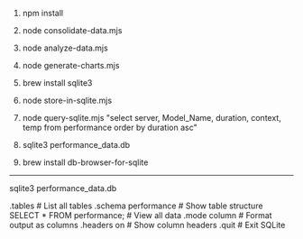 1. npm install

2. node consolidate-data.mjs
3. node analyze-data.mjs
4. node generate-charts.mjs

5. brew install sqlite3

6. node store-in-sqlite.mjs

7. node query-sqlite.mjs "select server,  Model_Name, duration, context, temp from performance order by duration asc"

8. sqlite3 performance_data.db

9. brew install db-browser-for-sqlite




-------------------------------
sqlite3 performance_data.db

.tables                     # List all tables
.schema performance         # Show table structure
SELECT * FROM performance;  # View all data
.mode column                # Format output as columns
.headers on                 # Show column headers
.quit                       # Exit SQLite


